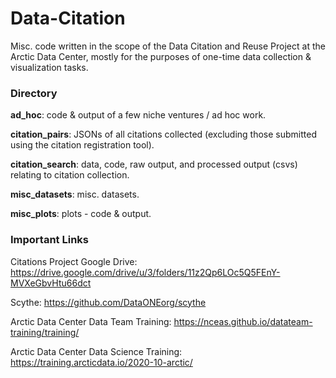 # Data-Citation
Misc. code written in the scope of the Data Citation and Reuse Project at the Arctic Data Center, mostly for the purposes of one-time data collection & visualization tasks.

### Directory

**ad_hoc**: code & output of a few niche ventures / ad hoc work.

**citation_pairs**: JSONs of all citations collected (excluding those submitted using the citation registration tool).

**citation_search**: data, code, raw output, and processed output (csvs) relating to citation collection.

**misc_datasets**: misc. datasets.

**misc_plots**: plots - code & output.

### Important Links
Citations Project Google Drive: https://drive.google.com/drive/u/3/folders/11z2Qp6LOc5Q5FEnY-MVXeGbvHtu66dct

Scythe: https://github.com/DataONEorg/scythe

Arctic Data Center Data Team Training: https://nceas.github.io/datateam-training/training/

Arctic Data Center Data Science Training: https://training.arcticdata.io/2020-10-arctic/
